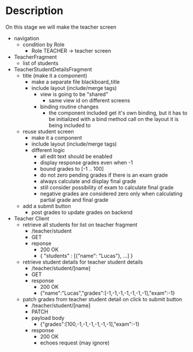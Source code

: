 # Description

On this stage we will make the teacher screen


- navigation
    - condition by Role
        - Role TEACHER -> teacher screen
- TeacherFragment
    - list of students
- TeacherStudentDetailsFragment
    - title (make it a component)
        - make a separate file blackboard_title
        - include layout (include/merge tags)
            - view is going to be "shared"
                - same view id on different screens
            - binding routine changes
                - the component included get it's own binding, but it has to be initialized with a bind method call on the layout it is being included to
    - reuse student screen
        - make it a component
        - include layout (include/merge tags)
        - different logic
            - all edit text should be enabled
            - display response grades even when -1
            - bound grades to [-1 .. 100]
            - do not zero pending grades if there is an exam grade
            - always calculate and display final grade
            - still consider possibility of exam to calculate final grade
            - negative grades are considered zero only when calculating partial grade and final grade
    - add a submit button
        - post grades to update grades on backend
- Teacher Client
    - retrieve all students for list on teacher fragment
      - /teacher/student
      - GET
      - reponse
        - 200 OK
        - { "students" : [{"name": "Lucas"}, ...] }
    - retrieve student details for teacher student details
      - /teacher/student/[name]
      - GET
      - response
        - 200 OK
        - {"name":"Lucas","grades":[-1,-1,-1,-1,-1,-1,-1],"exam":-1}
    - patch grades from teacher student detail on click to submit button
      - /teacher/student/[name]
      - PATCH
      - payload body
        - {"grades":[100,-1,-1,-1,-1,-1,-1],"exam":-1}
      - response
          - 200 OK
          - echoes request (may ignore)